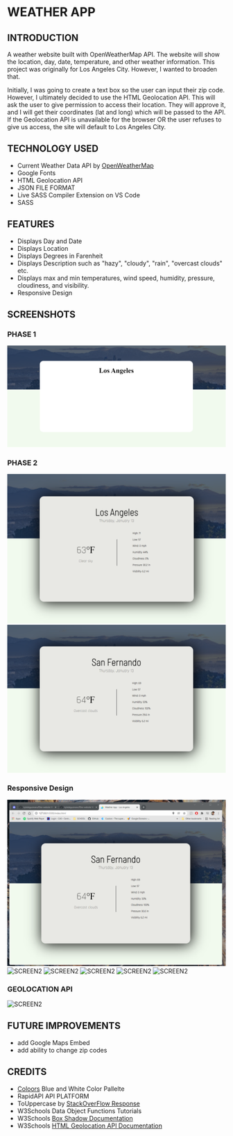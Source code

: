 # WEATHER APP

## INTRODUCTION
A weather website built with OpenWeatherMap API. The website will show the location, day, date, temperature, and other weather information. This project was originally for Los Angeles City. However, I wanted to broaden that. 


Initially, I was going to create a text box so the user can input their zip code. However, I ultimately decided to use the HTML Geolocation API. This will ask the user to give permission to access their location. They will approve it, and I will get their coordinates (lat and long) which will be passed to the API. If the Geolocation API is unavailable for the browser OR the user refuses to give us access, the site will default to Los Angeles City. 

## TECHNOLOGY USED
- Current Weather Data API by [OpenWeatherMap](https://openweathermap.org/)   
- Google Fonts 
- HTML Geolocation API  
- JSON FILE FORMAT  
- Live SASS Compiler Extension on VS Code  
- SASS 

## FEATURES
- Displays Day and Date  
- Displays Location  
- Displays Degrees in Farenheit  
- Displays Description such as "hazy", "cloudy", "rain", "overcast clouds" etc.  
- Displays max and min temperatures, wind speed, humidity, pressure, cloudiness, and visibility.
- Responsive Design 

## SCREENSHOTS
### PHASE 1
![Screen1](https://github.com/kyledeguzmanx/fDev-website-WeatherAppV1/blob/master/img/D1S100.png)
### PHASE 2
![SCREEN2](https://github.com/kyledeguzmanx/fDev-website-WeatherAppV1/blob/master/img/D2S100.png)
![SCREEN2](https://github.com/kyledeguzmanx/fDev-website-WeatherAppV1/blob/master/img/D2S101.png)
### Responsive Design
![SCREEN2](https://github.com/kyledeguzmanx/fDev-website-WeatherAppV1/blob/master/img/D2S200.png)
![SCREEN2](https://github.com/kyledeguzmanx/fDev-website-WeatherAppV1/blob/master/img/D2S201.png)
![SCREEN2](https://github.com/kyledeguzmanx/fDev-website-WeatherAppV1/blob/master/img/D2S202.png)
![SCREEN2](https://github.com/kyledeguzmanx/fDev-website-WeatherAppV1/blob/master/img/D2S203.png)
![SCREEN2](https://github.com/kyledeguzmanx/fDev-website-WeatherAppV1/blob/master/img/D2S204.png)
![SCREEN2](https://github.com/kyledeguzmanx/fDev-website-WeatherAppV1/blob/master/img/D2S205.png)
### GEOLOCATION API
![SCREEN2](https://github.com/kyledeguzmanx/fDev-website-WeatherAppV1/blob/master/img/D2S206.png)
## FUTURE IMPROVEMENTS
- add Google Maps Embed  
- add ability to change zip codes  

## CREDITS 
- [Coloors](https://coolors.co/palettes/trending) Blue and White Color Pallelte
- RapidAPI API PLATFORM   
- ToUppercase by [StackOverFlow Response](https://stackoverflow.com/questions/1026069/how-do-i-make-the-first-letter-of-a-string-uppercase-in-javascript)
- W3Schools Data Object Functions Tutorials   
- W3Schools [Box Shadow Documentation](https://www.w3schools.com/cssref/css3_pr_box-shadow.asp)  
- W3Schools [HTML Geolocation API Documentation](https://www.w3schools.com/html/html5_geolocation.asp)  